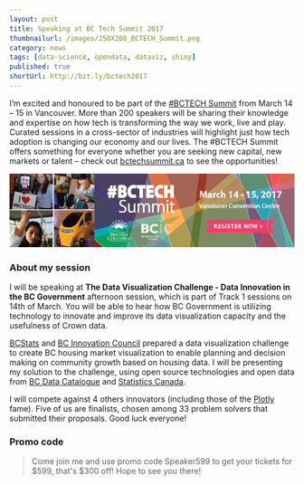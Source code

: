 ```yaml
---
layout: post
title: Speaking at BC Tech Summit 2017
thumbnailurl: /images/250X208_BCTECH_Summit.png
category: news
tags: [data-science, opendata, dataviz, shiny]
published: true
shortUrl: http://bit.ly/bctech2017
---
```


I’m excited and honoured to be part of the [#BCTECH Summit](http://bctechsummit.ca/speakers/sasa-bogdanovic/) 
from March 14 – 15 in Vancouver. More than 200 speakers will be sharing their knowledge and expertise on how tech 
is transforming the way we work, live and play. Curated sessions in 
a cross-sector of industries will highlight just how tech adoption is 
changing our economy and our lives.  The #BCTECH Summit offers something 
for everyone whether you are seeking new capital, new markets or talent – check out 
[bctechsummit.ca](http://bctechsummit.ca) to see the opportunities! 

![BC Tech Summit 2017](/images/756x195_BCTECH_Summit.png "BC TEch Summit 2017")

### About my session
I will be speaking at **The Data Visualization Challenge - Data Innovation in the BC Government**
afternoon session, which is part of Track 1 sessions on 14th of March.
You will be able to hear how BC Government is utilizing technology to innovate and improve its 
data visualization capacity and the usefulness of Crown data.

[BCStats](http://www.bcstats.gov.bc.ca/Home.aspx) and [BC Innovation Council](http://bcic.ca/) 
prepared a data visualization challenge to create BC housing market visualization 
to enable planning and decision making on community growth based on housing data.
I will be presenting my solution to the challenge, using open source technologies
and open data from [BC Data Catalogue](http://www2.gov.bc.ca/gov/content/governments/about-the-bc-government/databc/geographic-data-and-services/bc-data-catalogue)
and [Statistics Canada](http://www.statcan.gc.ca/).

I will compete against 4 others innovators (including those of the 
[Plotly](https://plot.ly/) fame). Five of us are finalists,
chosen among 33 problem solvers that submitted their proposals. Good luck everyone!

### Promo code
> Come join me and use promo code Speaker599 to get your tickets for $599, that's $300 off!
> Hope to see you there!



